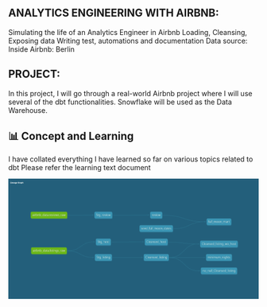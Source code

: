 ## ANALYTICS ENGINEERING WITH AIRBNB:

Simulating the life of an Analytics Engineer in Airbnb
Loading, Cleansing, Exposing data
Writing test, automations and documentation
Data source: Inside Airbnb: Berlin

## PROJECT:

In this project, I will go through a real-world Airbnb project where I will use several of the dbt functionalities. Snowflake will be used as the Data Warehouse.

## 📊 Concept and Learning

I have collated everything I have learned so far on various topics related to dbt
Please refer the learning text document

<p align="center">
  <img src="https://github.com/IndraT97/DBT_Project/blob/master/Project%202/Images/lineage.png">
</p>

